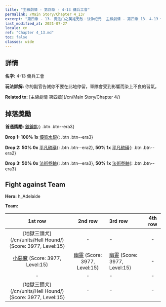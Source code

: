 ```yaml
---
title: "主線劇情 - 第四章 - 4-13 傭兵工會"
permalink: /Main Story/Chapter 4_13/
excerpt: "第四章 - 13. 魔法门之英雄无敌：战争纪元  主線劇情 - 第四章_13. 4-13 傭兵工會"
last_modified_at: 2021-07-27
locale: cn
ref: "Chapter 4_13.md"
toc: false
classes: wide
---
```


## 詳情

 **名字:** 4-13 傭兵工會

 **玩法詳解:** 你的副官告誡你不要在此地停留，軍隊會受到影響而染上不良的習氣。

 **Related to:** [主線劇情 第四章](/cn/Main Story/Chapter 4/)

## 掉落獎勵

 **首通獎勵:** [銀鑰匙](/cn/Items/con_693/){: .btn .btn--era3}

 **Drop 1:** **100% 1x** [優質水銀](/cn/Items/mat_14/){: .btn .btn--era3}

 **Drop 2:** **50% 0x** [平凡硫磺](/cn/Items/mat_9/){: .btn .btn--era2}, **50% 1x** [平凡硫磺](/cn/Items/mat_9/){: .btn .btn--era2}

 **Drop 3:** **50% 0x** [法術卷軸](/cn/Items/con_694/){: .btn .btn--era3}, **50% 1x** [法術卷軸](/cn/Items/con_694/){: .btn .btn--era3}


## Fight against Team
 **Hero:** h_Adelaide

 **Team:**


  | 1st row | 2nd row | 3rd row | 4th row |
  |:----:|:----:|:----|:----:|
  | [地獄三頭犬](/cn/units/Hell Hound/) (Score: 3977, Level:15)  | - | - | - |
  | [小惡魔](/cn/units/Imp/) (Score: 3977, Level:15)  | [幽靈](/cn/units/Wight/) (Score: 3977, Level:15)  | [幽靈](/cn/units/Wight/) (Score: 3977, Level:15)  | - |
  | - | - | - | - |
  | [地獄三頭犬](/cn/units/Hell Hound/) (Score: 3977, Level:15)  | - | - | - |


